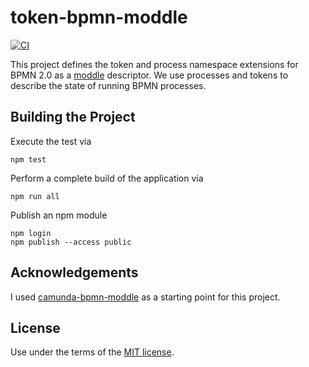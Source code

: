 # token-bpmn-moddle

[![CI](https://github.com/timKraeuter/token-bpmn-moddle/actions/workflows/CI.yml/badge.svg)](https://github.com/timKraeuter/token-bpmn-moddle/actions/workflows/CI.yml)

This project defines the token and process namespace extensions for BPMN 2.0 as a [moddle](https://github.com/bpmn-io/moddle) descriptor.
We use processes and tokens to describe the state of running BPMN processes.

## Building the Project


Execute the test via

```
npm test
```

Perform a complete build of the application via

```
npm run all
```

Publish an npm module

```
npm login
npm publish --access public
```

## Acknowledgements

I used [camunda-bpmn-moddle](https://github.com/camunda/camunda-bpmn-moddle) as a starting point for this project.

## License

Use under the terms of the [MIT license](http://opensource.org/licenses/MIT).
